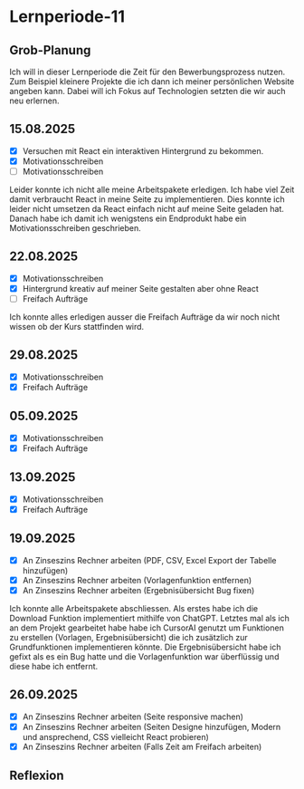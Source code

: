 # Lernperiode-11

## Grob-Planung

Ich will in dieser Lernperiode die Zeit für den Bewerbungsprozess nutzen. Zum Beispiel kleinere Projekte die ich dann ich meiner persönlichen Website angeben kann. Dabei will ich Fokus auf Technologien setzten die wir auch neu erlernen.

## 15.08.2025

- [x] Versuchen mit React ein interaktiven Hintergrund zu bekommen.
- [x] Motivationsschreiben
- [ ] Motivationsschreiben

Leider konnte ich nicht alle meine Arbeitspakete erledigen. Ich habe viel Zeit damit verbraucht React in meine Seite zu implementieren. Dies konnte ich leider nicht umsetzen da React einfach nicht auf meine Seite geladen hat. Danach habe ich damit ich wenigstens ein Endprodukt habe ein Motivationsschreiben geschrieben.

## 22.08.2025

- [x] Motivationsschreiben
- [x] Hintergrund kreativ auf meiner Seite gestalten aber ohne React
- [ ] Freifach Aufträge

Ich konnte alles erledigen ausser die Freifach Aufträge da wir noch nicht wissen ob der Kurs stattfinden wird.

## 29.08.2025

- [x] Motivationsschreiben
- [x] Freifach Aufträge

## 05.09.2025

- [x] Motivationsschreiben
- [x] Freifach Aufträge

## 13.09.2025

- [x] Motivationsschreiben
- [x] Freifach Aufträge

## 19.09.2025

- [x] An Zinseszins Rechner arbeiten (PDF, CSV, Excel Export der Tabelle hinzufügen)
- [x] An Zinseszins Rechner arbeiten (Vorlagenfunktion entfernen)
- [x] An Zinseszins Rechner arbeiten (Ergebnisübersicht Bug fixen)

Ich konnte alle Arbeitspakete abschliessen. Als erstes habe ich die Download Funktion implementiert mithilfe von ChatGPT. Letztes mal als ich an dem Projekt gearbeitet habe habe ich CursorAI genutzt um Funktionen zu erstellen (Vorlagen, Ergebnisübersicht) die ich zusätzlich zur Grundfunktionen implementieren könnte. Die Ergebnisübersicht habe ich gefixt als es ein Bug hatte und die Vorlagenfunktion war überflüssig und diese habe ich entfernt.

## 26.09.2025

- [x] An Zinseszins Rechner arbeiten (Seite responsive machen)
- [x] An Zinseszins Rechner arbeiten (Seiten Designe hinzufügen, Modern und ansprechend, CSS vielleicht React probieren)
- [x] An Zinseszins Rechner arbeiten (Falls Zeit am Freifach arbeiten)

## Reflexion
